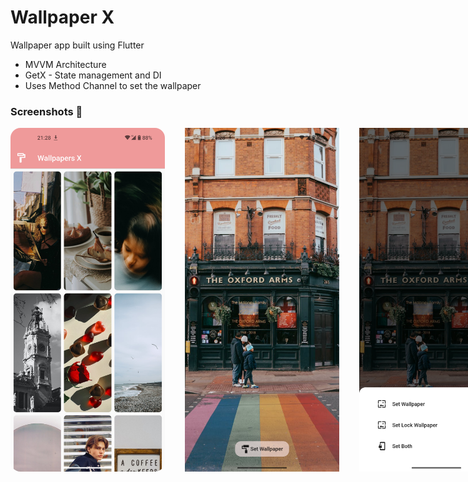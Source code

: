 # Wallpaper X

Wallpaper app built using Flutter

- MVVM Architecture
- GetX - State management and DI
- Uses Method Channel to set the wallpaper

### Screenshots 📸



<div style = "display: flex; gap: 32px; height : 550px">

  
  <img src="/Screenshot_20230301-212818.png" alt="Wallpaper grid" style="height: 550px; border-radius: 16px;"/>
  
    
  <img src="/Screenshot_20230301-212842.png" alt="Preview" style="height: 550px;"/>
  
    
  <img src="/Screenshot_20230301-212851.png" alt="Apply options" style="height: 550px;"/>



</div>





